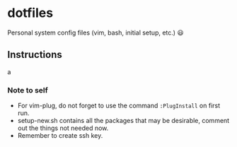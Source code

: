# dotfiles
Personal system config files (vim, bash, initial setup, etc.) :smiley:

## Instructions  
a

### Note to self
*  For vim-plug, do not forget to use the command `:PlugInstall` on first run.  
*  setup-new.sh contains all the packages that may be desirable, comment out 
   the things not needed now.  
*  Remember to create ssh key.  
